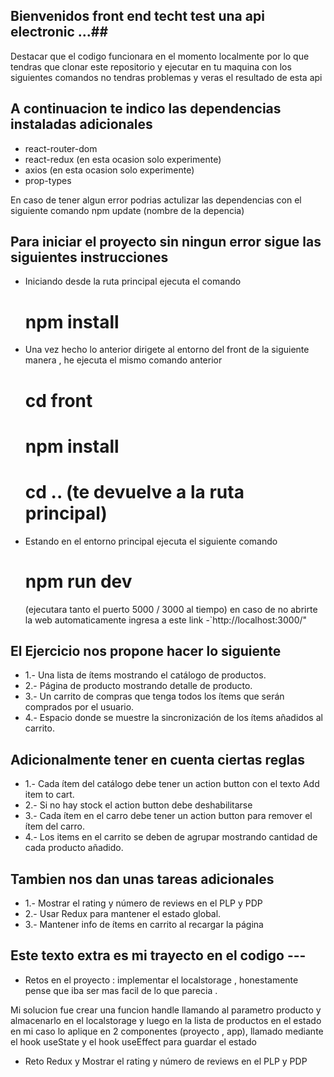 ## Bienvenidos front end techt test una api electronic ...##
Destacar que el codigo funcionara en el momento localmente por lo que tendras que clonar este repositorio
y ejecutar en tu maquina con los siguientes comandos no tendras problemas y veras el resultado de esta api


## A continuacion te indico las dependencias instaladas adicionales 

- react-router-dom
- react-redux (en esta ocasion solo experimente)
- axios (en esta ocasion solo experimente)
- prop-types

En caso de tener algun error podrias actulizar las dependencias con el siguiente comando npm update (nombre de la depencia)

## Para iniciar el proyecto sin ningun error sigue las siguientes instrucciones 

- Iniciando desde la ruta principal ejecuta el comando 
  # npm install
- Una vez hecho lo anterior dirigete al entorno del front de la siguiente manera , he ejecuta el mismo comando anterior
  # cd front
  # npm install
  # cd .. (te devuelve a la ruta principal)
- Estando en el entorno principal ejecuta el siguiente comando
  # npm run dev 
  (ejecutara tanto el puerto 5000 / 3000 al tiempo)
  en caso de no abrirte la web automaticamente ingresa a este link 
  -`http://localhost:3000/"

## El Ejercicio nos propone hacer lo siguiente 
- 1.- Una lista de ítems mostrando el catálogo de productos.
- 2.- Página de producto mostrando detalle de producto. 
- 3.- Un carrito de compras que tenga todos los ítems que serán comprados por el usuario. 
- 4.- Espacio donde se muestre la sincronización de los ítems añadidos al carrito.  

## Adicionalmente tener en cuenta ciertas reglas 

- 1.- Cada ítem del catálogo debe tener un action button con el texto Add item to cart.
- 2.- Si no hay stock el action button debe deshabilitarse
- 3.- Cada ítem en el carro debe tener un action button para remover el ítem del carro.
- 4.- Los items en el carrito se deben de agrupar mostrando cantidad de cada producto añadido.

## Tambien nos dan unas tareas adicionales 
- 1.- Mostrar el rating y número de reviews en el PLP y PDP
- 2.- Usar Redux para mantener el estado global.
- 3.- Mantener info de ítems en carrito al recargar la página

## Este texto extra es mi trayecto en el codigo ---

- Retos en el proyecto : implementar el localstorage , honestamente pense que iba ser mas facil de lo que parecia .

 Mi solucion fue crear una funcion handle llamando al parametro producto 
 y almacenarlo en el localstorage y luego en la lista de productos en el estado
 en mi caso lo aplique en 2 componentes (proyecto , app), llamado mediante el hook useState 
 y el hook useEffect para guardar el estado 

 - Reto Redux y Mostrar el rating y número de reviews en el PLP y PDP
 
 ## 